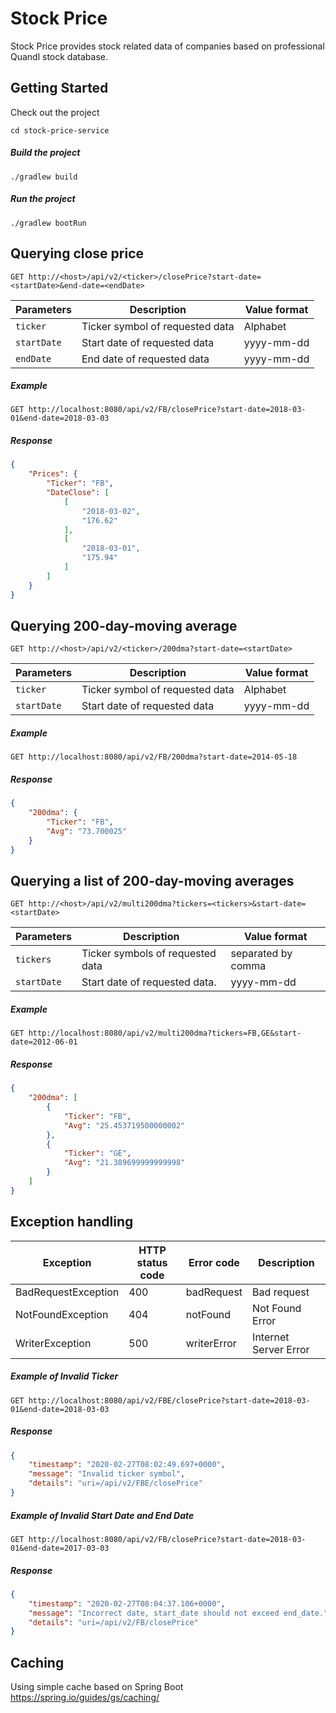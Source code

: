 # Stock Price

Stock Price provides stock related data of companies based on professional Quandl stock database.

## Getting Started

Check out the project

`cd stock-price-service`

##### Build the project

`./gradlew build`

##### Run the project 

`./gradlew bootRun`

## Querying close price

```
GET http://<host>/api/v2/<ticker>/closePrice?start-date=<startDate>&end-date=<endDate>
```

| Parameters  | Description | Value format | 
| -------------------| ----------- | ----- | 
| `ticker `          | Ticker symbol of requested data | Alphabet   | 
| `startDate `       | Start date of requested data   | yyyy-mm-dd | 
| `endDate`          | End date of requested data      | yyyy-mm-dd | 

##### Example

```
GET http://localhost:8080/api/v2/FB/closePrice?start-date=2018-03-01&end-date=2018-03-03
```

##### Response

```json
{
    "Prices": {
        "Ticker": "FB",
        "DateClose": [
            [
                "2018-03-02",
                "176.62"
            ],
            [
                "2018-03-01",
                "175.94"
            ]
        ]
    }
}
```

## Querying 200-day-moving average

```
GET http://<host>/api/v2/<ticker>/200dma?start-date=<startDate>
```

| Parameters  | Description | Value format | 
| -------------------| ----------- | ----- | 
| `ticker `          | Ticker symbol of requested data | Alphabet   | 
| `startDate `       | Start date of requested data   | yyyy-mm-dd | 

##### Example

```
GET http://localhost:8080/api/v2/FB/200dma?start-date=2014-05-18
```

##### Response

```json
{
    "200dma": {
        "Ticker": "FB",
        "Avg": "73.700025"
    }
}
```

## Querying a list of 200-day-moving averages

```
GET http://<host>/api/v2/multi200dma?tickers=<tickers>&start-date=<startDate>
```

| Parameters  | Description | Value format | 
| -------------------| ----------- | ----- | 
| `tickers`          | Ticker symbols of requested data| separated by comma | 
| `startDate `       | Start date of requested data.   | yyyy-mm-dd | 

##### Example

```
GET http://localhost:8080/api/v2/multi200dma?tickers=FB,GE&start-date=2012-06-01
```

##### Response

```json
{
    "200dma": [
        {
            "Ticker": "FB",
            "Avg": "25.453719500000002"
        },
        {
            "Ticker": "GE",
            "Avg": "21.389699999999998"
        }
    ]
}
```

## Exception handling

| Exception              | HTTP status code | Error code       | Description                           | 
|------------------------|------------------|------------------|---------------------------------------| 
| BadRequestException    | 400              | badRequest       | Bad request                           | 
| NotFoundException      | 404              | notFound         | Not Found Error                    | 
| WriterException        | 500              | writerError      | Internet Server Error                   | 

##### Example of Invalid Ticker

```
GET http://localhost:8080/api/v2/FBE/closePrice?start-date=2018-03-01&end-date=2018-03-03
```

##### Response

```json
{
    "timestamp": "2020-02-27T08:02:49.697+0000",
    "message": "Invalid ticker symbol",
    "details": "uri=/api/v2/FBE/closePrice"
}
```

##### Example of Invalid Start Date and End Date

```
GET http://localhost:8080/api/v2/FB/closePrice?start-date=2018-03-01&end-date=2017-03-03
```

##### Response

```json
{
    "timestamp": "2020-02-27T08:04:37.106+0000",
    "message": "Incorrect date, start_date should not exceed end_date.",
    "details": "uri=/api/v2/FB/closePrice"
}
```

## Caching

Using simple cache based on Spring Boot https://spring.io/guides/gs/caching/



